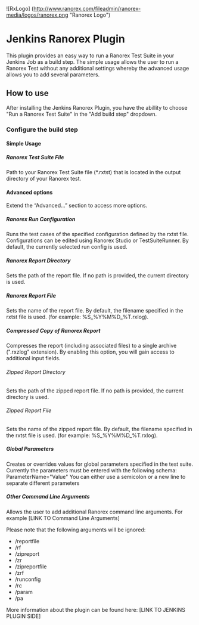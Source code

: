 ![RxLogo] (http://www.ranorex.com/fileadmin/ranorex-media/logos/ranorex.png "Ranorex Logo")
# Jenkins Ranorex Plugin
This plugin provides an easy way to run a Ranorex Test Suite in your Jenkins Job as a build step. The simple usage allows the user to run a Ranorex Test without any additional settings whereby the advanced usage allows you to add several parameters.
## How to use
After installing the Jenkins Ranorex Plugin, you have the abillity to choose "Run a Ranorex Test Suite" in the "Add build step" dropdown.

### Configure the build step
#### Simple Usage
##### Ranorex Test Suite File
Path to your Ranorex Test Suite file (*.rxtst) that is located in the output directory of your Ranorex test.

#### Advanced options
Extend the “Advanced…” section to access more options.

##### Ranorex Run Configuration
Runs the test cases of the specified configuration defined by the rxtst file. Configurations can be edited using Ranorex Studio or TestSuiteRunner. By default, the currently selected run config is used.

##### Ranorex Report Directory
Sets the path of the report file. If no path is provided, the current directory is used.

##### Ranorex Report File
Sets the name of the report file. By default, the filename specified in the rxtst file is used. (for example: %S_%Y%M%D_%T.rxlog).

##### Compressed Copy of Ranorex Report
Compresses the report (including associated files) to a single archive (".rxzlog" extension). By enabling this option, you will gain access to additional input fields.
###### Zipped Report Directory
Sets the path of the zipped report file. If no path is provided, the current directory is used.
###### Zipped Report File
Sets the name of the zipped report file. By default, the filename specified in the rxtst file is used. (for example: %S_%Y%M%D_%T.rxlog).

##### Global Parameters
Creates or overrides values for global parameters specified in the test suite.
Currently the parameters must be entered with the following schema: ParameterName="Value" You can either use a semicolon or a new line to separate different parameters
 

##### Other Command Line Arguments
Allows the user to add additional Ranorex command line arguments. For example [LINK TO Command Line Arguments]


Please note that the following arguments will be ignored:
* /reportfile
* /rf
* /zipreport
* /zr
* /zipreportfile
* /zrf
* /runconfig
* /rc
* /param
* /pa

More information about the plugin can be found here: [LINK TO JENKINS PLUGIN SIDE]